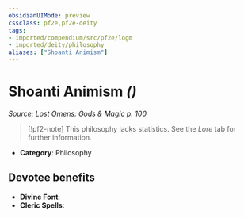 ```yaml
---
obsidianUIMode: preview
cssclass: pf2e,pf2e-deity
tags:
- imported/compendium/src/pf2e/logm
- imported/deity/philosophy
aliases: ["Shoanti Animism"]
---
```

# Shoanti Animism *()*  
*Source: Lost Omens: Gods & Magic p. 100*  

> [!pf2-note]
> This philosophy lacks statistics. See the _Lore_ tab for further information.

- **Category**: Philosophy

## Devotee benefits

- **Divine Font**: 
- **Cleric Spells**: